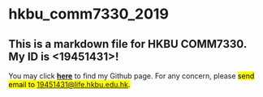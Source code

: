 hkbu_comm7330_2019
========
## This is a markdown file for HKBU COMM7330. My ID is <19451431>!
You may click [**here**](https://github.com/SimonWangOne) to find my Github page.
For any concern, please <mark>send email<mark> to <19451431@life.hkbu.edu.hk>.

